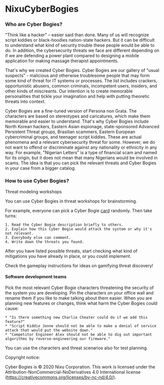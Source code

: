 # NixuCyberBogies

### Who are Cyber Bogies?

"Think like a hacker" – easier said than done. Many of us will recognize script kiddies or black-hoodies nation-state hackers. But it can be difficult to understand what kind of security trouble these people would be able to do. In addition, the cybersecurity threats we face are different depending on if we are defending a power plant compared to designing a mobile application for making massage therapist appointments.

That's why we created Cyber Bogies. Cyber Bogies are our gallery of "usual suspects" - malicious and otherwise troublesome people that may form some kind of threat for IT systems or processes. The list includes crackers, opportunistic abusers, common criminals, incompetent users, insiders, and other kinds of miscreants. Our intention is to create memorable personalities that tickle your imagination and help with putting theoretic threats into context.

Cyber Bogies are a fine-tuned version of Persona non Grata. The characters are based on stereotypes and caricatures, which make them memorable and easier to understand. That's why Cyber Bogies include North Korean hackers, Eastern Asian espionage, state-sponsored Advanced Persistent Threat groups, Brasilian scammers, Eastern European cybercriminal groups, and teenager script kiddies. These are actual phenomena and a relevant cybersecurity threat for some. However, we do not want to offend or discriminate against any nationality or ethnicity in any way. For example, "Nigerian Letters" is a type of financial scam and named for its origin, but it does not mean that many Nigerians would be involved in scams. The idea is that you can pick the relevant threats and Cyber Bogies in your case from a bigger catalog.


### How to use Cyber Bogies?

Threat modeling workshops

You can use Cyber Bogies in threat workshops for brainstorming.

For example, everyone can pick a Cyber Bogie [card](https://github.com/nixu-corp/NixuCyberBogies/blob/master/Nixu-CyberBogies-2020.pdf) randomly. Then take turns:

    1. Read the Cyber Bogie description briefly to others.
    2. Explain how this Cyber Bogie would attack the system or why it's not relevant.
    3. Everybody else can comment.
    4. Write down the threats you found.

After you have listed possible threats, start checking what kind of mitigations you have already in place, or you could implement.

Check the gameplay instructions for ideas on gamifying threat discovery!


#### Software development teams

Pick the most relevant Cyber Bogie characters threatening the security of the system you are developing. Pin the characters on your office wall and rename them if you like to make talking about them easier. When you are planning new features or changes, think what harm the Cyber Bogies could cause:

    * "Is there something new Charlie Cheater could do if we add this feature?" 
    * "Script Kiddie Jonne should not be able to make a denial of service attack that would put the website down."
    * "Competitor Engineer Alex should not be able to dig out important algorithms by reverse-engineering our firmware."

You can use the characters and threat scenarios also for test planning.


Copyright notice:

Cyber Bogies is © 2020 Nixu Corporation.  This work is licensed under the Attribution-NonCommercial-NoDerivatives 4.0 International license (https://creativecommons.org/licenses/by-nc-nd/4.0/).
